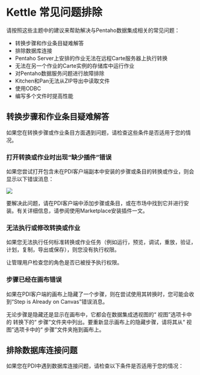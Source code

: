 # Kettle 常见问题排除

请按照这些主题中的建议来帮助解决与Pentaho数据集成相关的常见问题：

- 转换步骤和作业条目疑难解答
- 排除数据库连接
- Pentaho Server上安排的作业无法在远程Carte服务器上执行转换
- 无法在另一个作业的Carte实例的存储库中运行作业
- 对Pentaho数据服务问题进行故障排除
- Kitchen和Pan无法从ZIP导出中读取文件
- 使用ODBC
- 编写多个文件时提高性能

## 转换步骤和作业条目疑难解答

如果您在转换步骤或作业条目方面遇到问题，请检查这些条件是否适用于您的情况。

### 打开转换或作业时出现“缺少插件”错误

如果您尝试打开包含未在PDI客户端副本中安装的步骤或条目的转换或作业，则会显示以下错误消息：

![](/image/ssPDIMissingPlugins.png)

要解决此问题，请在PDI客户端中添加步骤或条目，或在市场中找到它并进行安装。有关详细信息，请参阅使用Marketplace安装插件一文。

### 无法执行或修改转换或作业

如果您无法执行任何标准转换或作业任务（例如运行，预览，调试，重放，验证，计划，复制，导出或保存），则您没有执行权限。

让管理用户检查您的角色是否已被授予执行权限。

### 步骤已经在画布错误

如果在PDI客户端的画布上隐藏了一个步骤，则在尝试使用其转换时，您可能会收到“Step is Already on Canvas”错误消息。

无论步骤是隐藏还是显示在画布中，它都会在数据集成透视图的“ 视图”选项卡中的  转换下的“ 步骤”文件夹中列出。要重新显示画布上的隐藏步骤，请将其从“ 视图”选项卡中的“ 步骤”文件夹拖到画布上。

## 排除数据库连接问题

如果您在PDI中遇到数据库连接问题，请检查以下条件是否适用于您的情况：